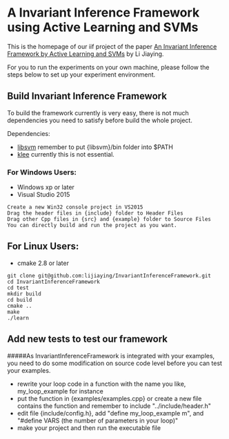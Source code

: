 # A  Invariant Inference Framework using Active Learning and SVMs


This is the homepage of our iif project of the paper [An Invariant Inference Framework by
Active Learning and SVMs](http://lijiaying.github.io/Papers/AInvariantInferenceFrameworkbyActiveLearningandSVMs.pdf) by Li Jiaying.

For you to run the experiments on your own machine, please follow the steps below to set up your experiment environment.

## Build Invariant Inference Framework
To build the framework currently is very easy,
there is not much dependencies you need to satisfy before build the whole project.

Dependencies:
* [libsvm](https://www.csie.ntu.edu.tw/~cjlin/libsvm/) remember to put {libsvm}/bin folder into $PATH
* [klee](https://klee.github.io/) currently this is not essential.


### For Windows Users:
* Windows xp or later
* Visual Studio 2015
```
Create a new Win32 console project in VS2015
Drag the header files in {include} folder to Header Files
Drag other Cpp files in {src} and {example} folder to Source Files
You can directly build and run the project as you want.
```

## For Linux Users:
* cmake 2.8 or later
```
git clone git@github.com:lijiaying/InvariantInferenceFramework.git
cd InvariantInferenceFramework
cd test
mkdir build
cd build
cmake ..
make
./learn
```

## Add new tests to test our framework
#####As InvariantInferenceFramework is integrated with your examples, you need to do some modification on source code level before you can test your examples.
* rewrite your loop code in a function with the name you like, my_loop_example for instance
* put the function in {examples/examples.cpp} or create a new file contains the function and remember to include "../include/header.h"
* edit file {include/config.h}, add "define my_loop_example m", and "#define VARS (the number of parameters in your loop)"
* make your project and then run the executable file
